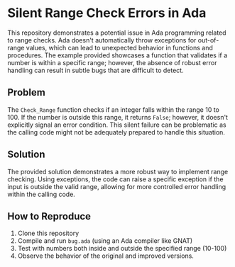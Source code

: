 # Silent Range Check Errors in Ada

This repository demonstrates a potential issue in Ada programming related to range checks. Ada doesn't automatically throw exceptions for out-of-range values, which can lead to unexpected behavior in functions and procedures. The example provided showcases a function that validates if a number is within a specific range; however, the absence of robust error handling can result in subtle bugs that are difficult to detect.

## Problem

The `Check_Range` function checks if an integer falls within the range 10 to 100.  If the number is outside this range, it returns `False`; however, it doesn't explicitly signal an error condition. This silent failure can be problematic as the calling code might not be adequately prepared to handle this situation.

## Solution

The provided solution demonstrates a more robust way to implement range checking.  Using exceptions, the code can raise a specific exception if the input is outside the valid range, allowing for more controlled error handling within the calling code.

## How to Reproduce

1. Clone this repository
2. Compile and run `bug.ada` (using an Ada compiler like GNAT)
3. Test with numbers both inside and outside the specified range (10-100)
4. Observe the behavior of the original and improved versions.